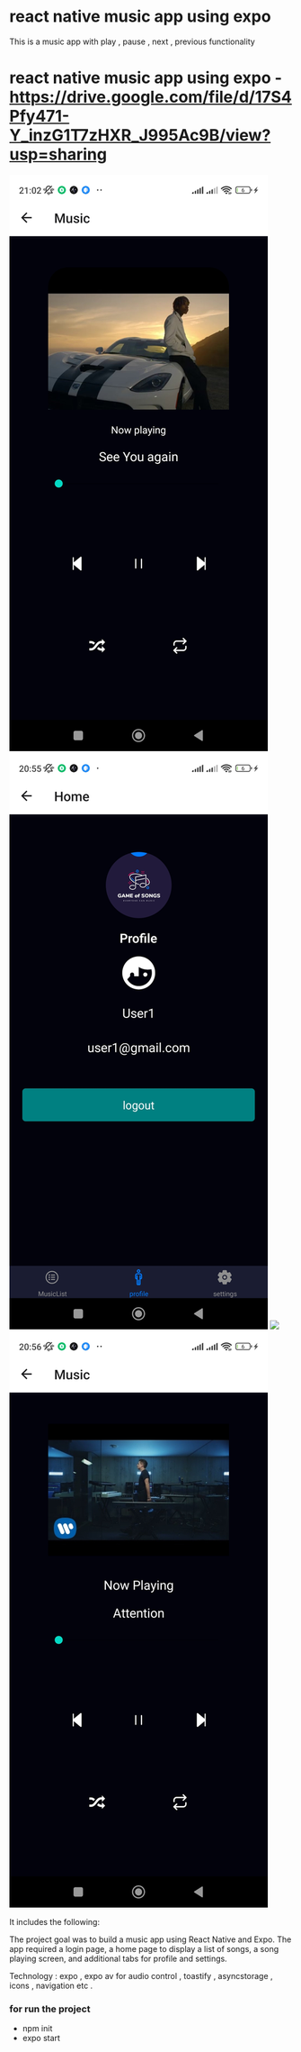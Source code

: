 # react native music app using expo

This is a music app with play , pause , next , previous functionality 

           
# react native music app using expo -  https://drive.google.com/file/d/17S4Pfy471-Y_inzG1T7zHXR_J995Ac9B/view?usp=sharing

<img src="./assets/1684768135431.jpg" />
<img src="./assets/1684768135481.jpg" />
<img src="./assets/1684768135428.jpg" />
<img src="./assets/1684768135456.jpg" />

It includes the following: 

The project goal was to build a music app using React Native and Expo. The app required a login page, a home page to display a list of songs, a song playing screen, and additional tabs for profile and settings. 

Technology : expo , expo av for audio control , toastify , asyncstorage , icons , navigation etc .



### for run the project 
 - npm init 
 - expo start
